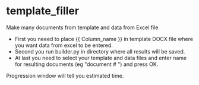 # template_filler
Make many documents from template and data from Excel file

* First you neeed to place {{ Column_name }} in template DOCX file where you want data from excel to be entered.
* Second you run builder.py in directory where all results will be saved.
* At last you need to select your template and data files and enter name for resulting documents (eg "document # ") and press OK.

Progression window will tell you estimated time.
